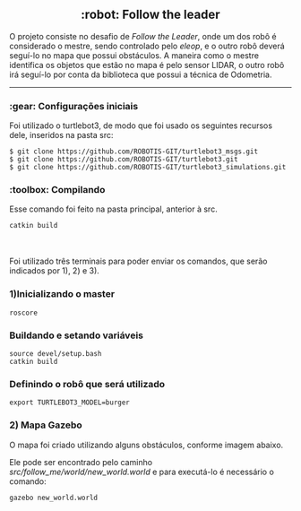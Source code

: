 <h2 align="center"> :robot: Follow the leader </h2>

O projeto consiste no desafio de <i>Follow the Leader</i>, onde um dos robô é considerado o mestre, sendo controlado pelo <i>eleop</i>, e o outro robô deverá seguí-lo 
no mapa que possui obstáculos. A maneira como o mestre identifica os objetos que estão no mapa é pelo sensor LIDAR, o outro robô irá seguí-lo por conta da biblioteca que possui a técnica de Odometria.
_________________________________________________________________________________________________________________

<h3>:gear: Configurações iniciais </h3>

Foi utilizado o turtlebot3, de modo que foi usado os seguintes recursos dele, inseridos na pasta src:
```
$ git clone https://github.com/ROBOTIS-GIT/turtlebot3_msgs.git
$ git clone https://github.com/ROBOTIS-GIT/turtlebot3.git
$ git clone https://github.com/ROBOTIS-GIT/turtlebot3_simulations.git
```

<h3>:toolbox: Compilando</h3>

Esse comando foi feito na pasta principal, anterior à src.
```
catkin build
```

<br><br>Foi utilizado três terminais para poder enviar os comandos, que serão indicados por 1), 2) e 3).

<h3>1)Inicializando o master</h3>

```
roscore
```

<h3>Buildando e setando variáveis</h3>

```
source devel/setup.bash
catkin build
```

<h3>Definindo o robô que será utilizado</h3>

```
export TURTLEBOT3_MODEL=burger
```


<h3>2) Mapa Gazebo</h3>

O mapa foi criado utilizando alguns obstáculos, conforme imagem abaixo. 

Ele pode ser encontrado pelo caminho <i>src/follow_me/world/new_world.world</i> e para executá-lo é necessário o comando:

```
gazebo new_world.world
```
